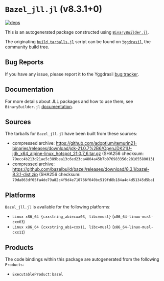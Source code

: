 # `Bazel_jll.jl` (v8.3.1+0)

[![deps](https://juliahub.com/docs/Bazel_jll/deps.svg)](https://juliahub.com/ui/Packages/General/Bazel_jll/)

This is an autogenerated package constructed using [`BinaryBuilder.jl`](https://github.com/JuliaPackaging/BinaryBuilder.jl).

The originating [`build_tarballs.jl`](https://github.com/JuliaPackaging/Yggdrasil/blob/892a80aa1c06c2f59ef266545c2028c85ec8ad8d/B/Bazel/build_tarballs.jl) script can be found on [`Yggdrasil`](https://github.com/JuliaPackaging/Yggdrasil/), the community build tree.

## Bug Reports

If you have any issue, please report it to the Yggdrasil [bug tracker](https://github.com/JuliaPackaging/Yggdrasil/issues).

## Documentation

For more details about JLL packages and how to use them, see `BinaryBuilder.jl` [documentation](https://docs.binarybuilder.org/stable/jll/).

## Sources

The tarballs for `Bazel_jll.jl` have been built from these sources:

* compressed archive: https://github.com/adoptium/temurin21-binaries/releases/download/jdk-21.0.7%2B6/OpenJDK21U-jdk_x64_alpine-linux_hotspot_21.0.7_6.tar.gz (SHA256 checksum: `79ecc4b213d21ae5c389bea13c6ed23ca4804a45b7b076983356c28105580013`)
* compressed archive: https://github.com/bazelbuild/bazel/releases/download/8.3.1/bazel-8.3.1-dist.zip (SHA256 checksum: `79da863df05fa4de79a82c4f9d4e710766f040bc519fd8b184a4d4d51345d5ba`)

## Platforms

`Bazel_jll.jl` is available for the following platforms:

* `Linux x86_64 {cxxstring_abi=cxx03, libc=musl}` (`x86_64-linux-musl-cxx03`)
* `Linux x86_64 {cxxstring_abi=cxx11, libc=musl}` (`x86_64-linux-musl-cxx11`)

## Products

The code bindings within this package are autogenerated from the following `Products`:

* `ExecutableProduct`: `bazel`
